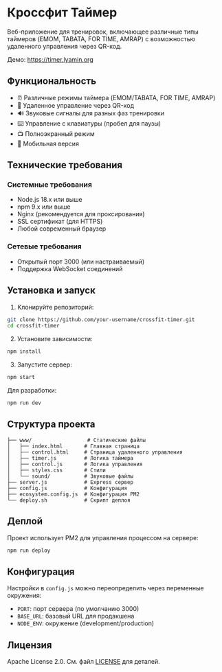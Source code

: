# Кроссфит Таймер

Веб-приложение для тренировок, включающее различные типы таймеров (EMOM, TABATA, FOR TIME, AMRAP) с возможностью удаленного управления через QR-код.

Демо: https://timer.lyamin.org

## Функциональность

- ⏰ Различные режимы таймера (EMOM/TABATA, FOR TIME, AMRAP)
- 📱 Удаленное управление через QR-код
- 🔊 Звуковые сигналы для разных фаз тренировки
- ⌨️ Управление с клавиатуры (пробел для паузы)
- 📺 Полноэкранный режим
- 🎨 Мобильная версия

## Технические требования

### Системные требования
- Node.js 18.x или выше
- npm 9.x или выше
- Nginx (рекомендуется для проксирования)
- SSL сертификат (для HTTPS)
- Любой современный браузер

### Сетевые требования
- Открытый порт 3000 (или настраиваемый)
- Поддержка WebSocket соединений


## Установка и запуск

1. Клонируйте репозиторий:
```bash
git clone https://github.com/your-username/crossfit-timer.git
cd crossfit-timer
```

2. Установите зависимости:
```bash
npm install
```

3. Запустите сервер:
```bash
npm start
```

Для разработки:
```bash
npm run dev
```

## Структура проекта

```
├── www/                  # Статические файлы
│   ├── index.html       # Главная страница
│   ├── control.html     # Страница удаленного управления
│   ├── timer.js         # Логика таймера
│   ├── control.js       # Логика управления
│   ├── styles.css       # Стили
│   └── sound/           # Звуковые файлы
├── server.js            # Express сервер
├── config.js            # Конфигурация
├── ecosystem.config.js  # Конфигурация PM2
└── deploy.sh            # Скрипт деплоя
```

## Деплой

Проект использует PM2 для управления процессом на сервере:

```bash
npm run deploy
```


## Конфигурация

Настройки в `config.js` можно переопределить через переменные окружения:

- `PORT`: порт сервера (по умолчанию 3000)
- `BASE_URL`: базовый URL для продакшена
- `NODE_ENV`: окружение (development/production)

## Лицензия

Apache License 2.0. См. файл [LICENSE](LICENSE) для деталей.


